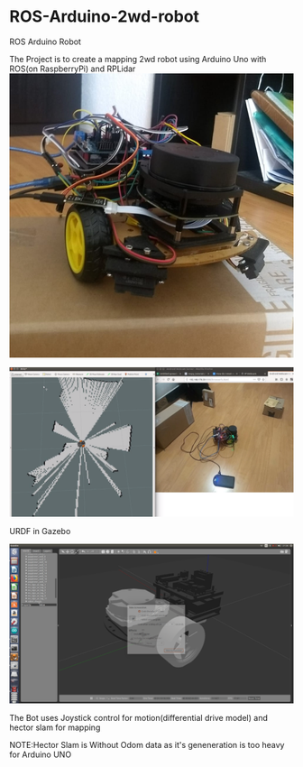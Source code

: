 # ROS-Arduino-2wd-robot
ROS Arduino Robot 

The Project is to create a mapping 2wd robot using Arduino Uno with ROS(on RaspberryPi) and RPLidar
![](images/ROSbot.jpeg)

![](images/HectorslamTest.png)

URDF in Gazebo

![](images/GazeboURDF.png)

The Bot uses Joystick control for motion(differential drive model) and hector slam for mapping

NOTE:Hector Slam is Without Odom data as it's geneneration is too heavy for Arduino UNO
